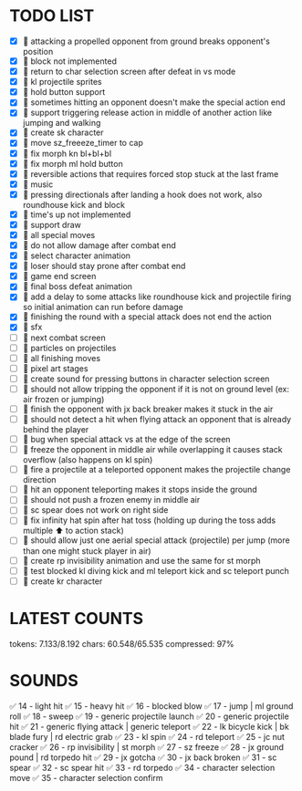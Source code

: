 # TODO LIST

- [x] 🐞 attacking a propelled opponent from ground breaks opponent's position
- [x] 🚀 block not implemented
- [x] 🚀 return to char selection screen after defeat in vs mode
- [x] 🚀 kl projectile sprites
- [x] 🚀 hold button support
- [x] 🐞 sometimes hitting an opponent doesn't make the special action end
- [x] 🚀 support triggering release action in middle of another action like jumping and walking
- [x] 🚀 create sk character
- [x] 🐞 move sz_freeeze_timer to cap
- [x] 🐞 fix morph kn bl+bl+bl
- [x] 🐞 fix morph ml hold button
- [x] 🐞 reversible actions that requires forced stop stuck at the last frame
- [x] 🚀 music
- [x] 🐞 pressing directionals after landing a hook does not work, also roundhouse kick and block
- [x] 🚀 time's up not implemented
- [x] 🚀 support draw
- [x] 🚀 all special moves
- [x] 🐞 do not allow damage after combat end
- [x] 🚀 select character animation
- [x] 🐞 loser should stay prone after combat end
- [x] 🚀 game end screen
- [x] 🚀 final boss defeat animation
- [x] 🚀 add a delay to some attacks like roundhouse kick and projectile firing so initial animation can run before damage
- [x] 🐞 finishing the round with a special attack does not end the action
- [x] 🚀 sfx
- [ ] 🚀 next combat screen
- [ ] 🚀 particles on projectiles
- [ ] 🚀 all finishing moves
- [ ] 🚀 pixel art stages
- [ ] 🚀 create sound for pressing buttons in character selection screen
- [ ] 🐞 should not allow tripping the opponent if it is not on ground level (ex: air frozen or jumping)
- [ ] 🐞 finish the opponent with jx back breaker makes it stuck in the air 
- [ ] 🐞 should not detect a hit when flying attack an opponent that is already behind the player
- [ ] 🐞 bug when special attack vs at the edge of the screen
- [ ] 🐞 freeze the opponent in middle air while overlapping it causes stack overflow (also happens on kl spin)
- [ ] 🐞 fire a projectile at a teleported opponent makes the projectile change direction
- [ ] 🐞 hit an opponent teleporting makes it stops inside the ground
- [ ] 🐞 should not push a frozen enemy in middle air
- [ ] 🐞 sc spear does not work on right side
- [ ] 🐞 fix infinity hat spin after hat toss (holding up during the toss adds multiple ⬆️ to action stack)
- [ ] 🐞 should allow just one aerial special attack (projectile) per jump (more than one might stuck player in air)
- [ ] 🚀 create rp invisibility animation and use the same for st morph
- [ ] 🚀 test blocked kl diving kick and ml teleport kick and sc teleport punch
- [ ] 🚀 create kr character

# LATEST COUNTS
tokens: 7.133/8.192
chars: 60.548/65.535
compressed: 97%

# SOUNDS
✅ 14 - light hit
✅ 15 - heavy hit
✅ 16 - blocked blow
✅ 17 - jump | ml ground roll
✅ 18 - sweep
✅ 19 - generic projectile launch
✅ 20 - generic projectile hit
✅ 21 - generic flying attack | generic teleport
✅ 22 - lk bicycle kick | bk blade fury | rd electric grab
✅ 23 - kl spin
✅ 24 - rd teleport
✅ 25 - jc nut cracker
✅ 26 - rp invisibility | st morph
✅ 27 - sz freeze
✅ 28 - jx ground pound | rd torpedo hit
✅ 29 - jx gotcha
✅ 30 - jx back broken
✅ 31 - sc spear
✅ 32 - sc spear hit
✅ 33 - rd torpedo
✅ 34 - character selection move
✅ 35 - character selection confirm